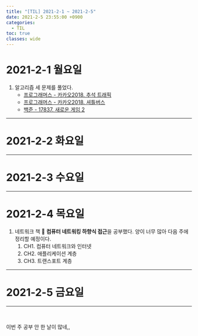 ```yaml
---
title: "[TIL] 2021-2-1 ~ 2021-2-5"
date: 2021-2-5 23:55:00 +0900
categories:
  - TIL
toc: true
classes: wide
---
```


# 2021-2-1 월요일

1. 알고리즘 세 문제를 풀었다.
   - [프로그래머스 - 카카오2018. 추석 트래픽](http://ddb8036631.github.io/programmers/프로그래머스_카카오2018_추석-트래픽)
   - [프로그래머스 - 카카오2018. 셔틀버스](http://ddb8036631.github.io/programmers/프로그래머스_카카오2018_셔틀버스)
   - [백준 - 17837. 새로운 게임 2](http://ddb8036631.github.io/boj/백준_17837_새로운-게임-2)

---

# 2021-2-2 화요일

---

# 2021-2-3 수요일
---

# 2021-2-4 목요일
1. 네트워크 책 📕 **컴퓨터 네트워킹 하향식 접근**을 공부했다. 양이 너무 많아 다음 주에 정리할 예정이다.
    1. CH1. 컴퓨터 네트워크와 인터넷
    2. CH2. 애플리케이션 계층
    3. CH3. 트랜스포트 계층

---

# 2021-2-5 금요일

---

<br>

이번 주 공부 안 한 날이 많네,,